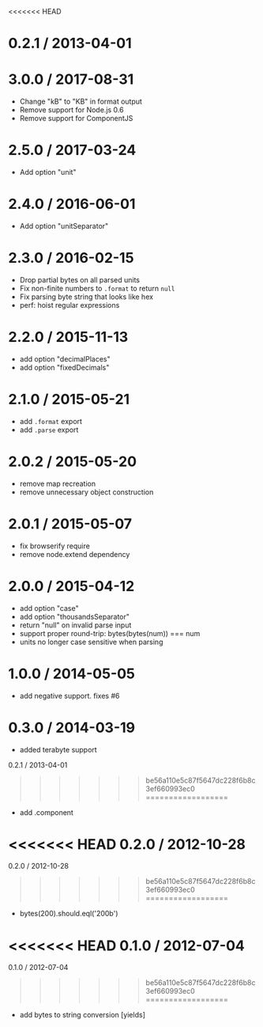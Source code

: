 <<<<<<< HEAD

0.2.1 / 2013-04-01 
=======
3.0.0 / 2017-08-31
==================

  * Change "kB" to "KB" in format output
  * Remove support for Node.js 0.6
  * Remove support for ComponentJS

2.5.0 / 2017-03-24
==================

  * Add option "unit"

2.4.0 / 2016-06-01
==================

  * Add option "unitSeparator"

2.3.0 / 2016-02-15
==================

  * Drop partial bytes on all parsed units
  * Fix non-finite numbers to `.format` to return `null`
  * Fix parsing byte string that looks like hex
  * perf: hoist regular expressions

2.2.0 / 2015-11-13
==================

  * add option "decimalPlaces"
  * add option "fixedDecimals"

2.1.0 / 2015-05-21
==================

  * add `.format` export
  * add `.parse` export

2.0.2 / 2015-05-20
==================

  * remove map recreation
  * remove unnecessary object construction

2.0.1 / 2015-05-07
==================

  * fix browserify require
  * remove node.extend dependency

2.0.0 / 2015-04-12
==================

  * add option "case"
  * add option "thousandsSeparator"
  * return "null" on invalid parse input
  * support proper round-trip: bytes(bytes(num)) === num
  * units no longer case sensitive when parsing

1.0.0 / 2014-05-05
==================

 * add negative support. fixes #6

0.3.0 / 2014-03-19
==================

 * added terabyte support

0.2.1 / 2013-04-01
>>>>>>> be56a110e5c87f5647dc228f6b8c3ef660993ec0
==================

  * add .component

<<<<<<< HEAD
0.2.0 / 2012-10-28 
=======
0.2.0 / 2012-10-28
>>>>>>> be56a110e5c87f5647dc228f6b8c3ef660993ec0
==================

  * bytes(200).should.eql('200b')

<<<<<<< HEAD
0.1.0 / 2012-07-04 
=======
0.1.0 / 2012-07-04
>>>>>>> be56a110e5c87f5647dc228f6b8c3ef660993ec0
==================

  * add bytes to string conversion [yields]
